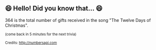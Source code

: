 ## 😄 Hello! Did you know that... 😄
364 is the total number of gifts received in the song "The Twelve Days of Christmas".

<sup>(come back in 5 minutes for the next trivia)</sup>


<sup>Credits: http://numbersapi.com</sup>
